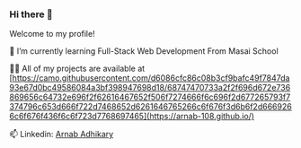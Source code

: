 ### Hi there 👋

<!--
**Arnab-108/arnab-108** is a ✨ _special_ ✨ repository because its `README.md` (this file) appears on your GitHub profile.

Here are some ideas to get you started:

- 🔭 I’m currently working on ...
- 🌱 I’m currently learning ...
- 👯 I’m looking to collaborate on ...
- 🤔 I’m looking for help with ...
- 💬 Ask me about ...
- 📫 How to reach me: ...
- 😄 Pronouns: ...
- ⚡ Fun fact: ...
-->

Welcome to my profile!

🌱 I’m currently learning Full-Stack Web Development From Masai School

👨‍💻 All of my projects are available at [https://camo.githubusercontent.com/d6086cfc86c08b3cf9bafc49f7847da93e67d0bc49586084a3bf398947698d18/68747470733a2f2f696d672e736869656c64732e696f2f62616467652f506f7274666f6c696f2d677265793f7374796c653d666f722d7468652d6261646765266c6f676f3d6b6f2d6669266c6f676f436f6c6f723d7768697465](https://arnab-108.github.io/)

📫 Linkedin: [Arnab Adhikary](https://www.linkedin.com/in/arnab-adhikary-80393822a/)


